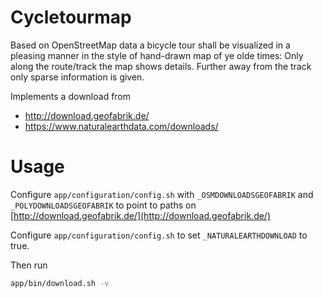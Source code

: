 # Cycletourmap

Based on OpenStreetMap data a bicycle tour shall be visualized in a pleasing manner in the style of hand-drawn map of ye olde times: Only along the route/track the map shows details. Further away from the track only sparse information is given.

Implements a download from

- http://download.geofabrik.de/
- https://www.naturalearthdata.com/downloads/

# Usage

Configure `app/configuration/config.sh` with `_OSMDOWNLOADSGEOFABRIK` and `_POLYDOWNLOADSGEOFABRIK` to point to paths on [http://download.geofabrik.de/](http://download.geofabrik.de/)

Configure `app/configuration/config.sh` to set `_NATURALEARTHDOWNLOAD` to true.

Then run

```bash
app/bin/download.sh -v
```

